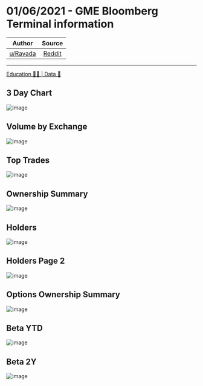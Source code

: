 01/06/2021 - GME Bloomberg Terminal information
===============================================

| Author       | Source       | 
| :-------------: |:-------------:|
|  [u/Ravada](https://www.reddit.com/user/Ravada/) | [Reddit](https://www.reddit.com/r/Superstonk/comments/nq3o0g/01062021_gme_bloomberg_terminal_information/) | 

---

[Education 👨‍🏫 | Data 🔢](https://www.reddit.com/r/Superstonk/search?q=flair_name%3A%22Education%20%F0%9F%91%A8%E2%80%8D%F0%9F%8F%AB%20%7C%20Data%20%F0%9F%94%A2%22&restrict_sr=1)

## 3 Day Chart
![image](https://user-images.githubusercontent.com/82035192/128188278-bf8eb3d7-19e8-4b98-aae0-02b47a5776ff.png)


## Volume by Exchange
![image](https://user-images.githubusercontent.com/82035192/128188295-ad907209-edf6-42e0-ada7-972ee54d41b4.png)


## Top Trades
![image](https://user-images.githubusercontent.com/82035192/128188303-462dd934-3972-4819-a2d8-8f9a4e4c352c.png)


## Ownership Summary
![image](https://user-images.githubusercontent.com/82035192/128188316-3434d468-f1ca-46f2-9cad-50f29f30e769.png)


## Holders
![image](https://user-images.githubusercontent.com/82035192/128188329-83d240c0-c694-4f5b-887e-a1af5f25bd8f.png)


## Holders Page 2
![image](https://user-images.githubusercontent.com/82035192/128188340-1f564f99-7f30-47dd-b674-3f2acbdf1afb.png)


## Options Ownership Summary 
![image](https://user-images.githubusercontent.com/82035192/128188355-85298cc2-29ca-4062-a6b0-42751da0f076.png)


## Beta YTD
![image](https://user-images.githubusercontent.com/82035192/128188374-aa11ea77-9dbd-4c86-88cb-20d570837fc6.png)

## Beta 2Y
![image](https://user-images.githubusercontent.com/82035192/128188412-8d3b1283-25bd-4e01-893c-e9985ae4bb78.png)


